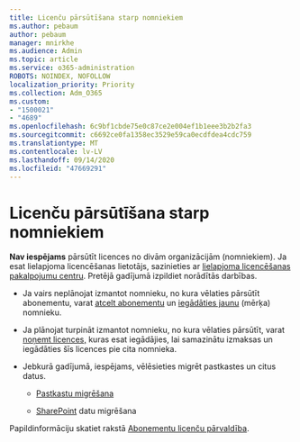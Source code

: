 ```yaml
---
title: Licenču pārsūtīšana starp nomniekiem
ms.author: pebaum
author: pebaum
manager: mnirkhe
ms.audience: Admin
ms.topic: article
ms.service: o365-administration
ROBOTS: NOINDEX, NOFOLLOW
localization_priority: Priority
ms.collection: Adm_O365
ms.custom:
- "1500021"
- "4689"
ms.openlocfilehash: 6c9bf1cbde75e0c87ce2e004ef1b1eee3b2b2fa3
ms.sourcegitcommit: c6692ce0fa1358ec3529e59ca0ecdfdea4cdc759
ms.translationtype: MT
ms.contentlocale: lv-LV
ms.lasthandoff: 09/14/2020
ms.locfileid: "47669291"
---
```

# <a name="transfer-licenses-between-tenants"></a>Licenču pārsūtīšana starp nomniekiem

**Nav iespējams** pārsūtīt licences no divām organizācijām (nomniekiem). Ja esat lielapjoma licencēšanas lietotājs, sazinieties ar [lielapjoma licencēšanas pakalpojumu centru](https://support.microsoft.com/help/4471406/how-to-contact-the-microsoft-volume-licensing-service-center). Pretējā gadījumā izpildiet norādītās darbības. 

- Ja vairs neplānojat izmantot nomnieku, no kura vēlaties pārsūtīt abonementu, varat [atcelt abonementu](https://admin.microsoft.com/Adminportal/Home?source=applauncher#/subscriptions) un [iegādāties jaunu](https://products.office.com/compare-all-microsoft-office-products-b?rtc=1&activetab=tab:primaryr2) (mērķa) nomnieku.

- Ja plānojat turpināt izmantot nomnieku, no kura vēlaties pārsūtīt, varat [noņemt licences,](https://docs.microsoft.com/microsoft-365/commerce/licenses/buy-licenses?view=o365-worldwide) kuras esat iegādājies, lai samazinātu izmaksas un iegādāties šīs licences pie cita nomnieka.

- Jebkurā gadījumā, iespējams, vēlēsieties migrēt pastkastes un citus datus.

    - [Pastkastu migrēšana](https://docs.microsoft.com/Exchange/mailbox-migration/migrate-mailboxes-across-tenants)

    - [SharePoint](https://aka.ms/modernSpoAdminCenter/CloudContentMigrations) datu migrēšana

Papildinformāciju skatiet rakstā [Abonementu licenču pārvaldība](https://docs.microsoft.com/microsoft-365/commerce/licenses/buy-licenses?view=o365-worldwide).
